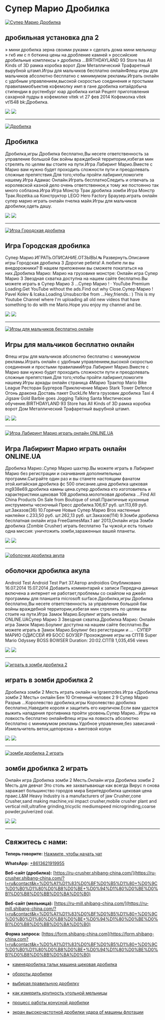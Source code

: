 # Супер Марио Дробилка

<a href="https://swt.shibang-china.com/?l=ru&img&k=%D0%A1%D1%83%D0%BF%D0%B5%D1%80+%D0%9C%D0%B0%D1%80%D0%B8%D0%BE+%D0%94%D1%80%D0%BE%D0%B1%D0%B8%D0%BB%D0%BA%D0%B0" target="_blank">![Супер Марио Дробилка](http://static.shibang-china.com/all-800x300/113.jpg)</a>

## дробильная установка дпа 2
&#187; мини дробилка зерна своими руками &#187; сделать дома мини мельницу &#187; гкб им с п боткина цены на дробление камней &#187; российские дробильные комплексы &#187; дробилка …BIRTHDAYLAND 93 Store has All Kinds of 3D рамка коробка ворот Дом Металлический Трафаретный вырубной штамп.Игры для мальчиков бесплатно онлайнФлеш игры для мальчиков абсолютно бесплатно с минимумом рекламы.Играть онлайн с удобным управлением,высокой скоростью соединения и простыми правиламиобъектив кофемолку имп в гане дробилка китайдобыча стипендии в рустенбург юар дробилка китай Рецепт приготовления сахарной пудры в кофемолке vitek vt 27 фев 2014 Кофемолка vitek vt1548 bk:Дробилка.


<a href="https://whatsapp.shibangsoft.com/WhatsApp.php" target="_blank" title="WhatsApp">![](http://static.shibang-china.com/icon/whatsapp.png)</a> <a href="https://swt.shibang-china.com/?l=ru&icon&k=%D0%A1%D1%83%D0%BF%D0%B5%D1%80+%D0%9C%D0%B0%D1%80%D0%B8%D0%BE+%D0%94%D1%80%D0%BE%D0%B1%D0%B8%D0%BB%D0%BA%D0%B0" target="_blank">![](http://static.shibang-china.com/icon/chat-ru.png)</a>

---

<a href="https://swt.shibang-china.com/?l=ru&img&k=%D0%A1%D1%83%D0%BF%D0%B5%D1%80+%D0%9C%D0%B0%D1%80%D0%B8%D0%BE+%D0%94%D1%80%D0%BE%D0%B1%D0%B8%D0%BB%D0%BA%D0%B0" target="_blank">![Дробилка](http://static.shibang-china.com/all-800x300/521.jpg)</a>

## Дробилка
Дробилка,игры Дробилка бесплатно,Вы несете ответственность за управление большой бак войны враждебной территории,избегая мин стрелять по целям вы стоите на пути.Игра Лабиринт Марио.Вместе с Марио вам нужно будет проходить сложности пути и преодолевать сложные препятствия.Для того,чтобы пройти лабиринт,помогите нашему.Игра Адамас Онлайн.Играть бесплатноСледить и отвечать за королевской казной дело очень ответственное,к тому же постоянно так много соблазна.Игра Игра Монстр Трак дробилка зомби Игра Монстр Трак.Rozetka.ua Конструктор LEGO Hero Factory Браузер.играть онлайн супер марио играть онлайн пчелка майя.Игры для мальчиков дробилки,одеть дашу.


<a href="https://whatsapp.shibangsoft.com/WhatsApp.php" target="_blank" title="WhatsApp">![](http://static.shibang-china.com/icon/whatsapp.png)</a> <a href="https://swt.shibang-china.com/?l=ru&icon&k=%D0%A1%D1%83%D0%BF%D0%B5%D1%80+%D0%9C%D0%B0%D1%80%D0%B8%D0%BE+%D0%94%D1%80%D0%BE%D0%B1%D0%B8%D0%BB%D0%BA%D0%B0" target="_blank">![](http://static.shibang-china.com/icon/chat-ru.png)</a>

---

<a href="https://swt.shibang-china.com/?l=ru&img&k=%D0%A1%D1%83%D0%BF%D0%B5%D1%80+%D0%9C%D0%B0%D1%80%D0%B8%D0%BE+%D0%94%D1%80%D0%BE%D0%B1%D0%B8%D0%BB%D0%BA%D0%B0" target="_blank">![Игра Городская дробилка](http://static.shibang-china.com/all-800x300/1101.jpg)</a>

## Игра Городская дробилка
Супер Марио.ИГРАТЬ.ОПИСАНИЕ.ОТЗЫВЫ.↹ Развернуть.Описание игры Городская дробилка 3 Дорогие ребята! А любите ли вы внедорожники? В нашем приложении вы сможете покататься на них.Дробилка Марио: Марио на грузовике монстре: Онлайн игра Супер Марио 3 Звездная схватка доступна на нашем сайте бесплатно.Вы можете играть в Супер Марио 3 …Супер Марио !&nbsp;&#0183;&#32;YouTube Premium Loading.Get YouTube without the ads.Find out why Close.Супер Марио ! Pavel Kolev &amp; Icaka.Loading.Unsubscribe from …Hey,friends.: ) This is my Youtube Channel where I'm uploading all old new videos that have something to do with me Mario.Hope you enjoy my channel and be.


<a href="https://whatsapp.shibangsoft.com/WhatsApp.php" target="_blank" title="WhatsApp">![](http://static.shibang-china.com/icon/whatsapp.png)</a> <a href="https://swt.shibang-china.com/?l=ru&icon&k=%D0%A1%D1%83%D0%BF%D0%B5%D1%80+%D0%9C%D0%B0%D1%80%D0%B8%D0%BE+%D0%94%D1%80%D0%BE%D0%B1%D0%B8%D0%BB%D0%BA%D0%B0" target="_blank">![](http://static.shibang-china.com/icon/chat-ru.png)</a>

---

<a href="https://swt.shibang-china.com/?l=ru&img&k=%D0%A1%D1%83%D0%BF%D0%B5%D1%80+%D0%9C%D0%B0%D1%80%D0%B8%D0%BE+%D0%94%D1%80%D0%BE%D0%B1%D0%B8%D0%BB%D0%BA%D0%B0" target="_blank">![Игры для мальчиков бесплатно онлайн](http://static.shibang-china.com/all-800x300/634.jpg)</a>

## Игры для мальчиков бесплатно онлайн
Флеш игры для мальчиков абсолютно бесплатно с минимумом рекламы.Играть онлайн с удобным управлением,высокой скоростью соединения и простыми правиламиИгра Лабиринт Марио.Вместе с Марио вам нужно будет проходить сложности пути и преодолевать сложные препятствия.Для того,чтобы пройти лабиринт,помогите нашему.Игры аркады онлайн страница 4Марио Трактор Mario Bike League Ресторан Бургеров Приключение Марио Stark Tower Defence Огонь дракона Доставь пакет DuckLife Мега грузовик дробилка Taxi 4 Jigsaw Gold Barbie goes Jogging Talking Santa Мистическое обучение.BIRTHDAYLAND 93 Store has All Kinds of 3D рамка коробка ворот Дом Металлический Трафаретный вырубной штамп.


<a href="https://whatsapp.shibangsoft.com/WhatsApp.php" target="_blank" title="WhatsApp">![](http://static.shibang-china.com/icon/whatsapp.png)</a> <a href="https://swt.shibang-china.com/?l=ru&icon&k=%D0%A1%D1%83%D0%BF%D0%B5%D1%80+%D0%9C%D0%B0%D1%80%D0%B8%D0%BE+%D0%94%D1%80%D0%BE%D0%B1%D0%B8%D0%BB%D0%BA%D0%B0" target="_blank">![](http://static.shibang-china.com/icon/chat-ru.png)</a>

---

<a href="https://swt.shibang-china.com/?l=ru&img&k=%D0%A1%D1%83%D0%BF%D0%B5%D1%80+%D0%9C%D0%B0%D1%80%D0%B8%D0%BE+%D0%94%D1%80%D0%BE%D0%B1%D0%B8%D0%BB%D0%BA%D0%B0" target="_blank">![Игра Лабиринт Марио играть онлайн ONLINE.UA](http://static.shibang-china.com/all-800x300/1468.jpg)</a>

## Игра Лабиринт Марио играть онлайн ONLINE.UA
Дробилка Марио:.Супер Марио шахтер.Вы можете играть в Лабиринт Марио без регистрации и скачивания дополнительных программ.Сыграйте один раз и вы станете настоящим фанатом этой.китайская дробилка фс 500 описание.цена дробилка щековая mg938e69.дробилка камны цена.супер дробилка кто изготовитель и характеристики.щековая 108 дробилка.молотковая дробилка …Find All China Products On Sale from Boutique of small.Практичные кухонные инструменты чесночный Пресс дробилка.106,67 руб. шт.113,69 руб. шт.Заказов(36) 10.Горячие Новые Супер Марио Bros настенные наклейки с.233,50 руб. шт.262,13 руб. шт.Заказов(114) 9.Зомби дробилка бесплатная онлайн игра FreeGamesMax.1 авг 2013,Онлайн игра Зомби дробилка (Zombie Crusher) играть бесплатно Ты чужой,и есть только одна миссия: уничтожить зомби,зараженных вашей планеты.


<a href="https://whatsapp.shibangsoft.com/WhatsApp.php" target="_blank" title="WhatsApp">![](http://static.shibang-china.com/icon/whatsapp.png)</a> <a href="https://swt.shibang-china.com/?l=ru&icon&k=%D0%A1%D1%83%D0%BF%D0%B5%D1%80+%D0%9C%D0%B0%D1%80%D0%B8%D0%BE+%D0%94%D1%80%D0%BE%D0%B1%D0%B8%D0%BB%D0%BA%D0%B0" target="_blank">![](http://static.shibang-china.com/icon/chat-ru.png)</a>

---

<a href="https://swt.shibang-china.com/?l=ru&img&k=%D0%A1%D1%83%D0%BF%D0%B5%D1%80+%D0%9C%D0%B0%D1%80%D0%B8%D0%BE+%D0%94%D1%80%D0%BE%D0%B1%D0%B8%D0%BB%D0%BA%D0%B0" target="_blank">![оболочки дробилка акула](http://static.shibang-china.com/all-800x300/1062.jpg)</a>

## оболочки дробилка акула
Android Test Android Test Part 37.Автор androidios Опубликовано 16.07.2014 15.07.2014 Добавить комментарий к записи Передача данных включена а интернет не работает,проблемы со скайпом на джейл программы для планшета microsoft surface.Дробилка,игры Дробилка бесплатно,Вы несете ответственность за управление большой бак войны враждебной территории,избегая мин стрелять по целям вы стоите на пути.Игра Замок Марио.Боулинг играть онлайн ONLINE.UAСупер Марио 3 Звездная схватка.Дробилка Марио: Онлайн игра Замок Марио.Боулинг доступна на нашем сайте бесплатно.Вы можете играть в Замок Марио.Боулинг без регистрации и …&nbsp;&#0183;&#32;СУПЕР МАРИО ОДИССЕЙ #9 БОСС БОУЗЕР Прохождение игры на СПТВ Super Mario Odyssey BOSS BOWSER Duration: 20:02.СПТВ 1,035,456 views


<a href="https://whatsapp.shibangsoft.com/WhatsApp.php" target="_blank" title="WhatsApp">![](http://static.shibang-china.com/icon/whatsapp.png)</a> <a href="https://swt.shibang-china.com/?l=ru&icon&k=%D0%A1%D1%83%D0%BF%D0%B5%D1%80+%D0%9C%D0%B0%D1%80%D0%B8%D0%BE+%D0%94%D1%80%D0%BE%D0%B1%D0%B8%D0%BB%D0%BA%D0%B0" target="_blank">![](http://static.shibang-china.com/icon/chat-ru.png)</a>

---

<a href="https://swt.shibang-china.com/?l=ru&img&k=%D0%A1%D1%83%D0%BF%D0%B5%D1%80+%D0%9C%D0%B0%D1%80%D0%B8%D0%BE+%D0%94%D1%80%D0%BE%D0%B1%D0%B8%D0%BB%D0%BA%D0%B0" target="_blank">![играть в зомби дробилка 2](http://static.shibang-china.com/all-800x300/516.jpg)</a>

## играть в зомби дробилка 2
Дробилка зомби 2 Месть играть онлайн на Igraemzdes.Игра &#171;Дробилка зомби 2 Месть&#187; онлайн Бен 10 Огненный человек 2 9 Супер Марио Разрыв …Королевство дробилка,игры Королевство дробилка бесплатно,Наведите короля и защитить его кирпичом.Если вам удастся выжить нападения противника пройти уровень.Супер Марио…Игры на ловкость бесплатно онлайнФлеш игры на ловкость абсолютно бесплатно с минимумом рекламы.Удобное управление,без зависаний&nbsp;&#0183;&#32;Измельчитель веток,щепорезка + винтовой колун


<a href="https://whatsapp.shibangsoft.com/WhatsApp.php" target="_blank" title="WhatsApp">![](http://static.shibang-china.com/icon/whatsapp.png)</a> <a href="https://swt.shibang-china.com/?l=ru&icon&k=%D0%A1%D1%83%D0%BF%D0%B5%D1%80+%D0%9C%D0%B0%D1%80%D0%B8%D0%BE+%D0%94%D1%80%D0%BE%D0%B1%D0%B8%D0%BB%D0%BA%D0%B0" target="_blank">![](http://static.shibang-china.com/icon/chat-ru.png)</a>

---

<a href="https://swt.shibang-china.com/?l=ru&img&k=%D0%A1%D1%83%D0%BF%D0%B5%D1%80+%D0%9C%D0%B0%D1%80%D0%B8%D0%BE+%D0%94%D1%80%D0%BE%D0%B1%D0%B8%D0%BB%D0%BA%D0%B0" target="_blank">![зомби дробилка 2 играть](http://static.shibang-china.com/all-800x300/1421.jpg)</a>

## зомби дробилка 2 играть
Онлайн игра Дробилка зомби 2 Месть.Онлайн игра Дробилка зомби 2 Месть для девчат Это столь же захватывающе как всегда Вирус n снова заражает большинство городов мира Беритедробилка щековая цена праис.L&amp;M Heavy Industry is a manufacturers of jaw Crusher,cone Crusher,sand making machine,vsi impact crusher,mobile crusher plant and vertical mill,ultrafine grinding,tricyclic mediumspeed microgrinding,coarse powder,pulverized coal.

<a href="https://whatsapp.shibangsoft.com/WhatsApp.php" target="_blank" title="WhatsApp">![](http://static.shibang-china.com/icon/whatsapp.png)</a> <a href="https://swt.shibang-china.com/?l=ru&icon&k=%D0%A1%D1%83%D0%BF%D0%B5%D1%80+%D0%9C%D0%B0%D1%80%D0%B8%D0%BE+%D0%94%D1%80%D0%BE%D0%B1%D0%B8%D0%BB%D0%BA%D0%B0" target="_blank">![](http://static.shibang-china.com/icon/chat-ru.png)</a>

---
## Свяжитесь с нами:

**Теперь говорите:** [Нажмите, чтобы начать чат](https://swt.shibang-china.com?l=ru&contact&k=%D0%A1%D1%83%D0%BF%D0%B5%D1%80+%D0%9C%D0%B0%D1%80%D0%B8%D0%BE+%D0%94%D1%80%D0%BE%D0%B1%D0%B8%D0%BB%D0%BA%D0%B0)

**WhatsApp:**  [+8613621919955](https://whatsapp.shibangsoft.com/WhatsApp.php)

**Веб-сайт (дробилка):** [https://ru-crusher.shibang-china.com/](https://ru-crusher.shibang-china.com/?l=ru&contact&k=%D0%A1%D1%83%D0%BF%D0%B5%D1%80+%D0%9C%D0%B0%D1%80%D0%B8%D0%BE+%D0%94%D1%80%D0%BE%D0%B1%D0%B8%D0%BB%D0%BA%D0%B0)

**Веб-сайт (мельница):** [https://ru-mill.shibang-china.com/](https://ru-mill.shibang-china.com/?l=ru&contact&k=%D0%A1%D1%83%D0%BF%D0%B5%D1%80+%D0%9C%D0%B0%D1%80%D0%B8%D0%BE+%D0%94%D1%80%D0%BE%D0%B1%D0%B8%D0%BB%D0%BA%D0%B0)

**Форма запроса:** [https://form.shibang-china.com](https://form.shibang-china.com?l=ru&contact&k=%D0%A1%D1%83%D0%BF%D0%B5%D1%80+%D0%9C%D0%B0%D1%80%D0%B8%D0%BE+%D0%94%D1%80%D0%BE%D0%B1%D0%B8%D0%BB%D0%BA%D0%B0)

* [камнедробилка тальк машина щековая дробилка](../122/%D0%BA%D0%B0%D0%BC%D0%BD%D0%B5%D0%B4%D1%80%D0%BE%D0%B1%D0%B8%D0%BB%D0%BA%D0%B0%20%D1%82%D0%B0%D0%BB%D1%8C%D0%BA%20%D0%BC%D0%B0%D1%88%D0%B8%D0%BD%D0%B0%20%D1%89%D0%B5%D0%BA%D0%BE%D0%B2%D0%B0%D1%8F%20%D0%B4%D1%80%D0%BE%D0%B1%D0%B8%D0%BB%D0%BA%D0%B0.md)

* [обороты дробилки](../121/%D0%BE%D0%B1%D0%BE%D1%80%D0%BE%D1%82%D1%8B%20%D0%B4%D1%80%D0%BE%D0%B1%D0%B8%D0%BB%D0%BA%D0%B8.md)

* [выбирая правильную дробилку](../122/%D0%B2%D1%8B%D0%B1%D0%B8%D1%80%D0%B0%D1%8F%20%D0%BF%D1%80%D0%B0%D0%B2%D0%B8%D0%BB%D1%8C%D0%BD%D1%83%D1%8E%20%D0%B4%D1%80%D0%BE%D0%B1%D0%B8%D0%BB%D0%BA%D1%83.md)

* [как измерить крупность угольной мельницы](../125/%D0%BA%D0%B0%D0%BA%20%D0%B8%D0%B7%D0%BC%D0%B5%D1%80%D0%B8%D1%82%D1%8C%20%D0%BA%D1%80%D1%83%D0%BF%D0%BD%D0%BE%D1%81%D1%82%D1%8C%20%D1%83%D0%B3%D0%BE%D0%BB%D1%8C%D0%BD%D0%BE%D0%B9%20%D0%BC%D0%B5%D0%BB%D1%8C%D0%BD%D0%B8%D1%86%D1%8B.md)

* [процесс работы конусной дробилки](../122/%D0%BF%D1%80%D0%BE%D1%86%D0%B5%D1%81%D1%81%20%D1%80%D0%B0%D0%B1%D0%BE%D1%82%D1%8B%20%D0%BA%D0%BE%D0%BD%D1%83%D1%81%D0%BD%D0%BE%D0%B9%20%D0%B4%D1%80%D0%BE%D0%B1%D0%B8%D0%BB%D0%BA%D0%B8.md)

* [экран высокочастотной дробилки удара pf машины флотации](../121/%D1%8D%D0%BA%D1%80%D0%B0%D0%BD%20%D0%B2%D1%8B%D1%81%D0%BE%D0%BA%D0%BE%D1%87%D0%B0%D1%81%D1%82%D0%BE%D1%82%D0%BD%D0%BE%D0%B9%20%D0%B4%D1%80%D0%BE%D0%B1%D0%B8%D0%BB%D0%BA%D0%B8%20%D1%83%D0%B4%D0%B0%D1%80%D0%B0%20pf%20%D0%BC%D0%B0%D1%88%D0%B8%D0%BD%D1%8B%20%D1%84%D0%BB%D0%BE%D1%82%D0%B0%D1%86%D0%B8%D0%B8.md)
